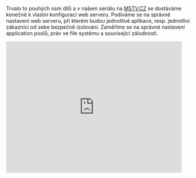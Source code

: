 <!-- dcterms:identifier = aspnetcz#258 -->
<!-- dcterms:title = Video: Konfigurace web serveru pro hosting -->
<!-- dcterms:abstract = Trvalo to pouhých osm dílů a v našem seriálu na MSTV.CZ se dostáváme konečně k vlastní konfiguraci web serveru. Podíváme se na správné nastavení web serveru, při kterém budou jednotlivé aplikace, resp. jednotliví zákazníci od sebe bezpečně izolováni. Zaměříme se na správné nastavení application poolů, práv ve file systému a související záludnosti. -->
<!-- np9:categoryId = 4 -->
<!-- x4w:category = IIS -->
<!-- np9:authorId = 1 -->
<!-- np9:authorEmail = michal.valasek@altairis.cz -->
<!-- dcterms:creator = Michal Altair Valášek -->
<!-- dcterms:created = 2010-01-27T09:00:00+01:00 -->
<!-- dcterms:dateAccepted = 2010-01-27T09:00:00+01:00 -->

Trvalo to pouhých osm dílů a v našem seriálu na [MSTV.CZ](http://www.mstv.cz/) se dostáváme konečně k vlastní konfiguraci web serveru. Podíváme se na správné nastavení web serveru, při kterém budou jednotlivé aplikace, resp. jednotliví zákazníci od sebe bezpečně izolováni. Zaměříme se na správné nastavení application poolů, práv ve file systému a související záludnosti. 

<iframe height="360" src="http://www.mstv.cz/player/376" frameborder="0" width="480" scrolling="no"></iframe>